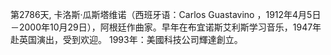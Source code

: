 第2786天, 卡洛斯·瓜斯塔维诺（西班牙语：Carlos Guastavino ，1912年4月5日－2000年10月29日），阿根廷作曲家。早年在布宜诺斯艾利斯学习音乐，1947年赴英国演出，受到欢迎。
1993年：美國科技公司輝達創立。
